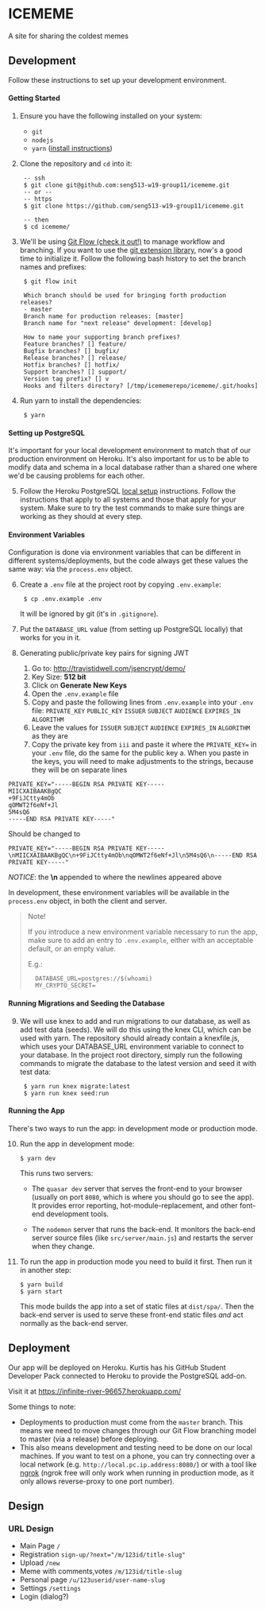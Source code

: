 # ICEMEME
A site for sharing the coldest memes

## Development
Follow these instructions to set up your development environment.

#### Getting Started
1. Ensure you have the following installed on your system:
    - `git`
    - `nodejs`
    - `yarn` ([install instructions](https://yarnpkg.com/lang/en/docs/install/))


2. Clone the repository and `cd` into it:

        -- ssh
        $ git clone git@github.com:seng513-w19-group11/icememe.git
        -- or --
        -- https
        $ git clone https://github.com/seng513-w19-group11/icememe.git

        -- then
        $ cd icememe/


3. We'll be using [Git Flow (check it out!)](https://www.atlassian.com/git/tutorials/comparing-workflows/gitflow-workflow) to manage workflow and branching. If you want to use the [git extension library](https://github.com/nvie/gitflow/wiki/Installation), now's a good time to initialize it. Follow the following bash history to set the branch names and prefixes:

        $ git flow init

        Which branch should be used for bringing forth production releases?
        - master
        Branch name for production releases: [master]
        Branch name for "next release" development: [develop]

        How to name your supporting branch prefixes?
        Feature branches? [] feature/
        Bugfix branches? [] bugfix/
        Release branches? [] release/
        Hotfix branches? [] hotfix/
        Support branches? [] support/
        Version tag prefix? [] v
        Hooks and filters directory? [/tmp/icememerepo/icememe/.git/hooks]


4. Run yarn to install the dependencies:

        $ yarn


#### Setting up PostgreSQL
It's important for your local development environment to match that of our production environment on Heroku. It's also important for us to be able to modify data and schema in a local database rather than a shared one where we'd be causing problems for each other.

5. Follow the Heroku PostgreSQL [local setup](https://devcenter.heroku.com/articles/heroku-postgresql#local-setup) instructions. Follow the instructions that apply to all systems and those that apply for your system. Make sure to try the test commands to make sure things are working as they should at every step.


#### Environment Variables
Configuration is done via environment variables that can be different in different systems/deployments, but the code always get these values the same way: via the `process.env` object.

6. Create a `.env` file at the project root by copying `.env.example`:

        $ cp .env.example .env

    It will be ignored by git (it's in `.gitignore`).

7. Put the `DATABASE_URL` value (from setting up PostgreSQL locally) that works for you in it.

8. Generating public/private key pairs for signing JWT
	1. Go to: http://travistidwell.com/jsencrypt/demo/
	2. Key Size: **512 bit**
	3. Click on **Generate New Keys**
	4. Open the `.env.example` file
	5. Copy and paste the following lines from `.env.example` into your `.env` file: `PRIVATE_KEY` `PUBLIC_KEY` `ISSUER` `SUBJECT` `AUDIENCE` `EXPIRES_IN` `ALGORITHM`
	6. Leave the values for `ISSUER` `SUBJECT` `AUDIENCE` `EXPIRES_IN` `ALGORITHM` as they are
	7. Copy the private key from `iii` and paste it where the `PRIVATE_KEY=` in your `.env` file, do the same for the public key
		a. When you paste in the keys, you will need to make adjustments to the strings, because they will be on separate lines


```
PRIVATE_KEY="-----BEGIN RSA PRIVATE KEY-----
MIICXAIBAAKBgQC
+9FiJCtty4mOb
qOMWT2f6eNf+Jl
5M4sQ6
-----END RSA PRIVATE KEY-----"
```

Should be changed to


```
PRIVATE_KEY="-----BEGIN RSA PRIVATE KEY-----\nMIICXAIBAAKBgQC\n+9FiJCtty4mOb\nqOMWT2f6eNf+Jl\n5M4sQ6\n-----END RSA PRIVATE KEY-----"
```

*NOTICE*: the **\n** appended to where the newlines appeared above


In development, these environment variables will be available in the `process.env` object, in both the client and server.

> Note!
>
> If you introduce a new environment variable necessary to run the app, make sure to add an entry to `.env.example`, either with an acceptable default, or an empty value.
>
> E.g.:
>
>       DATABASE_URL=postgres://$(whoami)
>       MY_CRYPTO_SECRET=


#### Running Migrations and Seeding the Database
9. We will use knex to add and run migrations to our database, as well as add test data (seeds). We will do this using the knex CLI, which can be used with yarn. The repository should already contain a knexfile.js, which uses your DATABASE_URL environment variable to connect to your database. In the project root directory, simply run the following commands to migrate the database to the latest version and seed it with test data:

        $ yarn run knex migrate:latest
        $ yarn run knex seed:run


#### Running the App
There's two ways to run the app: in development mode or production mode.

10. Run the app in development mode:

        $ yarn dev

    This runs two servers:

    - The `quasar dev` server that serves the front-end to your browser (usually on port `8080`, which is where you should go to see the app). It provides error reporting, hot-module-replacement, and other font-end development tools.

    - The `nodemon` server that runs the back-end. It monitors the back-end server source files (like `src/server/main.js`) and restarts the server when they change.


11. To run the app in production mode you need to build it first. Then run it in another step:

        $ yarn build
        $ yarn start

    This mode builds the app into a set of static files at `dist/spa/`. Then the back-end server is used to serve these front-end static files *and* act normally as the back-end server.


## Deployment
Our app will be deployed on Heroku. Kurtis has his GitHub Student Developer Pack connected to Heroku to provide the PostgreSQL add-on.

Visit it at https://infinite-river-96657.herokuapp.com/

Some things to note:

- Deployments to production must come from the `master` branch. This means we need to move changes through our Git Flow branching model to master (via a release) before deploying.
- This also means development and testing need to be done on our local machines. If you want to test on a phone, you can try connecting over a local network (e.g. `http://local.pc.ip.address:8080/`) or with a tool like [ngrok](https://ngrok.com/) (ngrok free will only work when running in production mode, as it only allows reverse-proxy to one port number).

## Design

### URL Design

- Main Page `/`
- Registration `sign-up/?next="/m/123id/title-slug"`
- Upload `/new`
- Meme with comments,votes `/m/123id/title-slug`
- Personal page `/u/123userid/user-name-slug`
- Settings `/settings`
- Login (dialog?)
